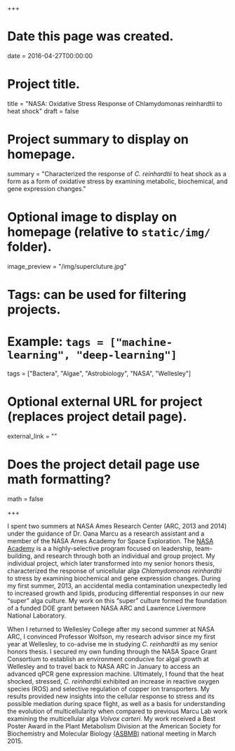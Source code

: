 +++
# Date this page was created.
date = 2016-04-27T00:00:00

# Project title.
title = "NASA: Oxidative Stress Response of Chlamydomonas reinhardtii to heat shock"
draft = false

# Project summary to display on homepage.
summary = "Characterized the response of <em>C. reinhardtii</em> to heat shock as a form as a form of oxidative stress by examining metabolic, biochemical, and gene expression changes."

# Optional image to display on homepage (relative to `static/img/` folder).
image_preview = "/img/supercluture.jpg"

# Tags: can be used for filtering projects.
# Example: `tags = ["machine-learning", "deep-learning"]`
tags = ["Bactera", "Algae", "Astrobiology", "NASA", "Wellesley"]

# Optional external URL for project (replaces project detail page).
external_link = ""

# Does the project detail page use math formatting?
math = false

+++

<p> I spent two summers at NASA Ames Research Center (ARC, 2013 and 2014) under the guidance of Dr. Oana Marcu as a research assistant and a member of the NASA Ames Academy for Space Exploration. The <a href="https://academy.arc.nasa.gov/brann/" target="_blank"> NASA Academy</a> is a a highly-selective program focused on leadership, team-building, and research through both an individual and group project. My individual project, which later transformed into my senior honors thesis, characterized the response of unicellular alga <em>Chlamydomonas reinhardtii</em> to stress by examining biochemical and gene expression changes. During my first summer, 2013, an accidental media contamination unexpectedly led to increased growth and lipids, producing differential responses in our new “super” alga culture. My work on this “super” culture formed the foundation of a funded DOE grant between NASA ARC and Lawrence Livermore National Laboratory. 
<p> When I returned to Wellesley College after my second summer at NASA ARC, I convinced Professor Wolfson, my research advisor since my first year at Wellesley, to co-advise me in studying <em>C. reinhardtii</em> as my senior honors thesis. I secured my own funding through the NASA Space Grant Consortium to establish an environment conducive for algal growth at Wellesley and to travel back to NASA ARC in January to access an advanced qPCR gene expression machine. Ultimately, I found that the heat shocked, stressed, <em>C. reinhardtii</em> exhibited an increase in reactive oxygen species (ROS) and selective regulation of copper ion transporters. My results provided new insights into the cellular response to stress and its possible mediation during space flight, as well as a basis for understanding the evolution of multicellularity when compared to previous Marcu Lab work examining the multicellular alga <em>Volvox carteri</em>. My work received a Best Poster Award in the Plant Metabolism Division at the American Society for Biochemistry and Molecular Biology <a href="https://www.fasebj.org/doi/abs/10.1096/fasebj.29.1_supplement.887.27/" target="_blank">(ASBMB)</a> national meeting in March 2015. 




